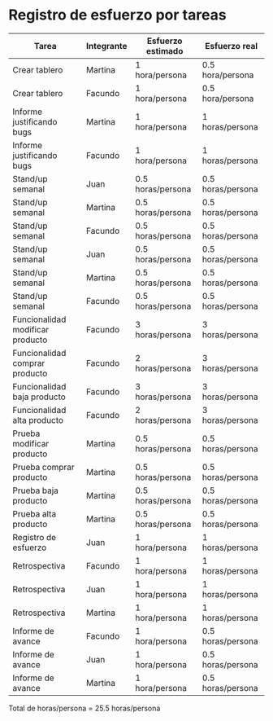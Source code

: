 # Registro de esfuerzo por tareas

Tarea | Integrante | Esfuerzo estimado |  Esfuerzo real |
|---|---|---|---|
| Crear tablero | Martina | 1 hora/persona | 0.5 hora/persona |
| Crear tablero | Facundo | 1 hora/persona | 0.5 hora/persona |
| Informe justificando bugs | Martina | 1 hora/persona | 1 horas/persona |
| Informe justificando bugs | Facundo | 1 hora/persona | 1 horas/persona |
| Stand/up semanal | Juan | 0.5 horas/persona | 0.5 horas/persona |
| Stand/up semanal | Martina | 0.5 horas/persona | 0.5 horas/persona |
| Stand/up semanal | Facundo | 0.5 horas/persona | 0.5 horas/persona |
| Stand/up semanal | Juan | 0.5 horas/persona | 0.5 horas/persona |
| Stand/up semanal | Martina | 0.5 horas/persona | 0.5 horas/persona |
| Stand/up semanal | Facundo | 0.5 horas/persona | 0.5 horas/persona |
| Funcionalidad modificar producto | Facundo | 3 horas/persona | 3 horas/persona |
| Funcionalidad comprar producto | Facundo | 2 horas/persona | 3 horas/persona |
| Funcionalidad baja producto | Facundo | 3 horas/persona | 3 horas/persona |
| Funcionalidad alta producto | Facundo | 2 horas/persona | 3 horas/persona |
| Prueba modificar producto | Martina | 0.5 horas/persona | 0.5 horas/persona |
| Prueba comprar producto | Martina | 0.5 horas/persona | 0.5 horas/persona |
| Prueba baja producto | Martina | 0.5 horas/persona | 0.5 horas/persona |
| Prueba alta producto | Martina | 0.5 horas/persona | 0.5 horas/persona |
| Registro de esfuerzo | Juan | 1 hora/persona | 1 horas/persona | 
| Retrospectiva | Facundo | 1 hora/persona | 1 horas/persona |
| Retrospectiva | Juan | 1 hora/persona | 1 horas/persona |
| Retrospectiva | Martina | 1 hora/persona | 1 horas/persona |
| Informe de avance | Facundo | 1 hora/persona | 0.5 horas/persona |
| Informe de avance | Juan | 1 hora/persona | 0.5 horas/persona |
| Informe de avance | Martina | 1 hora/persona | 0.5 horas/persona |

Total de horas/persona = 25.5 horas/persona
